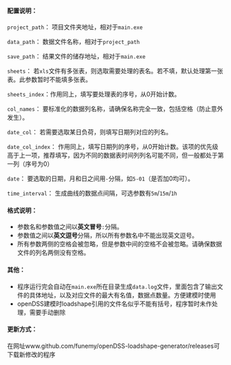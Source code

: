 #### 配置说明：

`project_path`： 项目文件夹地址，相对于`main.exe`

`data_path`： 数据文件名称，相对于`project_path`

`save_path`： 结果文件的储存地址，相对于`main.exe`

`sheets`： 若`xls`文件有多张表，则选取需要处理的表名。若不填，默认处理第一张表。此参数暂时不能填多张表。

`sheets_index`：作用同上，填写要处理表的序号，从0开始计数。

`col_names`： 要标准化的数据列名称，请确保名称完全一致，包括空格（防止意外发生）。

`date_col`： 若需要选取某日负荷，则填写日期列对应的列名。

`date_col_index`： 作用同上，填写日期列的序号，从0开始计数。该项的优先级高于上一项，推荐填写，因为不同的数据表时间列列名可能不同，但一般都处于第一列（序号为0）

`date`： 要选取的日期，月和日之间用`-`分隔，如`5-01`（是否加0均可）。

`time_interval`： 生成曲线的数据点间隔，可选参数有`5m`/`15m`/`1h`

#### 格式说明：

- 参数名和参数值之间以**英文冒号**`:`分隔。
- 参数值之间以**英文逗号**分隔，所以所有参数名中不能出现英文逗号。
- 所有参数两侧的空格会被忽略，但是参数中间的空格不会被忽略。请确保数据文件的列名两侧没有空格。


#### 其他：

- 程序运行完会自动在`main.exe`所在目录生成`data.log`文件，里面包含了输出文件的具体地址，以及对应文件的最大有名值，数据点数量。方便建模时使用
- openDSS建模时loadshape引用的文件名似乎不能有括号，程序暂时未作处理，需要手动删除


#### 更新方式：

在网址www.github.com/funemy/openDSS-loadshape-generator/releases可下载新修改的程序

